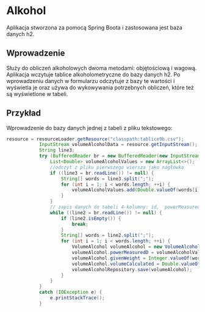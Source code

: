 
# Alkohol

Aplikacja stworzona za pomocą Spring Boota i zastosowana jest baza danych h2.

## Wprowadzenie

Służy do obliczeń alkoholowych dwoma metodami: objętościową i wagową.
Aplikacja wczytuje tablice alkoholometryczne do bazy danych h2.
Po wprowadzeniu danych w formularzu odczytuje z bazy te wartości i wyświetla je oraz używa do wykowywania potrzebnych obliczeń, które też są wyświetlone w tabeli.

## Przykład

Wprowadzenie do bazy danych jednej z tabeli z pliku tekstowego:

```Java
resource = resourceLoader.getResource("classpath:tablice9b.csv");
			InputStream volumeAlcoholData = resource.getInputStream();
			String line3;
			try (BufferedReader br = new BufferedReader(new InputStreamReader(volumeAlcoholData))) {
				List<Double> volumeAlcoholValues = new ArrayList<>();
				//odczyt z pliku pierwszego wiersza jako nagłówka
				if ((line3 = br.readLine()) != null) {
					String[] words = line3.split(";");
					for (int i = 1; i < words.length; ++i) {
						volumeAlcoholValues.add(Double.valueOf(words[i]));
					}
				}
				// zapis danych do tabeli 4-kolumny: id,  powerMeasured, temperature, powerCalculated
				while ((line2 = br.readLine()) != null) {
					if (line2.isEmpty()) {
						break;
					}
					String[] words = line2.split(";");
					for (int i = 1; i < words.length; ++i) {
						VolumeAlcohol volumeAlcohol = new VolumeAlcohol();
						volumeAlcohol.powerMeasuredD = volumeAlcoholValues.get(i - 1);
						volumeAlcohol.givenWeight = Integer.valueOf(words[0]);
						volumeAlcohol.volumeCalculated = Double.valueOf(words[i]);
						volumeAlcoholRepository.save(volumeAlcohol);
					}
				}
			}
			catch (IOException e) {
				e.printStackTrace();
			}

```
